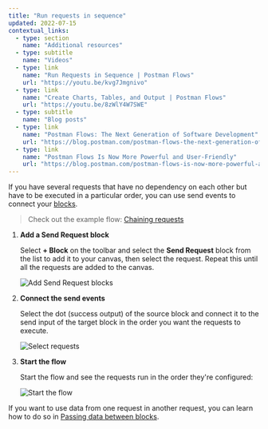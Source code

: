 ```yaml
---
title: "Run requests in sequence"
updated: 2022-07-15
contextual_links:
  - type: section
    name: "Additional resources"
  - type: subtitle
    name: "Videos"
  - type: link
    name: "Run Requests in Sequence | Postman Flows"
    url: "https://youtu.be/kvg7Jmgnivo"
  - type: link
    name: "Create Charts, Tables, and Output | Postman Flows"
    url: "https://youtu.be/8zWlY4W7SWE"
  - type: subtitle
    name: "Blog posts"
  - type: link
    name: "Postman Flows: The Next Generation of Software Development"
    url: "https://blog.postman.com/postman-flows-the-next-generation-of-software-development/"
  - type: link
    name: "Postman Flows Is Now More Powerful and User-Friendly"
    url: "https://blog.postman.com/postman-flows-is-now-more-powerful-and-user-friendly/"
---
```


If you have several requests that have no dependency on each other but have to be executed in a particular order, you can use send events to connect your [blocks](/docs/postman-flows/core-concepts/blocks/).

> Check out the example flow: [Chaining requests](https://www.postman.com/postman/workspace/flows-snippets/flow/6267f9315d367a64e7ba06e5)

1. **Add a Send Request block**

   Select **+ Block** on the toolbar and select the **Send Request** block from the list to add it to your canvas, then select the request. Repeat this until all the requests are added to the canvas.

    <img src="https://assets.postman.com/postman-docs/v10/flows-chain-requests-v10-1.gif" alt="Add Send Request blocks" fetchpriority="low" loading="lazy" />

1. **Connect the send events**

   Select the dot (success output) of the source block and connect it to the send input of the target block in the order you want the requests to execute.

   <img src="https://assets.postman.com/postman-docs/v10/flows-select-requests-v10-1.gif" alt="Select requests" fetchpriority="low" loading="lazy" />

1. **Start the flow**

   Start the flow and see the requests run in the order they're configured:

   <img src="https://assets.postman.com/postman-docs/v10/flows-run-requests-v10-1.gif" alt="Start the flow" fetchpriority="low" loading="lazy" />

If you want to use data from one request in another request, you can learn how to do so in [Passing data between blocks](/docs/postman-flows/tutorials/passing-data-between-blocks/).
